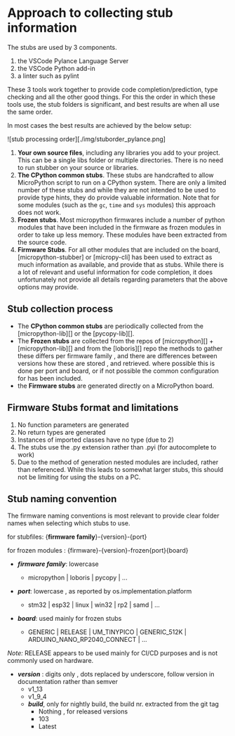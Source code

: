 #  Approach to collecting stub information

The stubs are used by 3 components.

  1. the VSCode Pylance Language Server
  2. the VSCode Python add-in
  3. a linter such as pylint

These 3 tools work together to provide code completion/prediction, type checking and all the other good things.
For this the order in which these tools use, the stub folders is significant, and best results are when all use the same order. 

In most cases the best results are achieved by the below setup:  

![stub processing order][./img/stuborder_pylance.png]

 1. **Your own source files**, including any libraries you add to your project.
 This can be a single libs folder or multiple directories.
 There is no need to run stubber on your source or libraries.
 2. **The CPython common stubs**. These stubs are handcrafted to allow MicroPython script to run on a CPython system.
 There are only a limited number of these stubs and while they are not intended to be used to provide type hints, they do provide valuable information. 
Note that for some modules (such as the  `gc`, `time`  and `sys` modules) this approach does not work. 
 3. **Frozen stubs**. Most micropython firmwares include a number of python modules that have been included in the firmware as frozen modules in order to take up less memory.
 These modules have been extracted from the source code. 
 4. **Firmware Stubs**. For all other modules that are included on the board, [micropython-stubber] or [micropy-cli] has been used to extract as much information as available, and provide that as stubs. While there is a lot of relevant and useful information for code completion, it does unfortunately not provide all details regarding parameters that the above options may provide.

##  Stub collection process 

* The **CPython common stubs** are periodically collected from the [micropython-lib][] or the [pycopy-lib][].
* The **Frozen stubs** are collected from the repos of [micropython][] + [micropython-lib][] and from the [loboris][] repo
  the methods to gather these differs per firmware family , and there are differences between versions how these are stored , and retrieved.
  where possible this is done per port and board,  or if not possible the common configuration for has been included.
* the **Firmware stubs** are generated directly on a MicroPython board.



##  Firmware Stubs format and limitations 

1. No function parameters are generated 
2. No return types are generated 
3. Instances of imported classes have no type (due to 2)
4. The stubs use the .py extension rather than .pyi (for autocomplete to work) 
5. Due to the method of generation nested modules are included, rather than referenced. While this leads to somewhat larger stubs, this should not be limiting for using the stubs on a PC.  

##  Stub  naming convention 

The firmware naming conventions is most relevant to provide clear folder names when selecting which stubs to use.

for stubfiles: {**firmware family**}-{version}-{port}

for frozen modules : {firmware}-{version}-frozen\{port}\{board}

* ***firmware family***: lowercase 
  * micropython | loboris | pycopy | ...
* ***port***: lowercase , as reported by os.implementation.platform 
  * stm32 | esp32 | linux | win32 | rp2 | samd | ...

* ***board***: used mainly for frozen stubs
  * GENERIC | RELEASE | UM_TINYPICO | GENERIC_512K |  ARDUINO_NANO_RP2040_CONNECT | ...
  
_Note:_ RELEASE appears to be used mainly for CI/CD purposes and is not commonly used on hardware.
  
* ***version*** : digits only , dots replaced by underscore, follow version in documentation rather than semver 
  * v1_13
  * v1_9_4
  * ***build***, only for nightly build, the build nr. extracted from the git tag 
    * Nothing , for released versions
    * 103 
    * Latest

